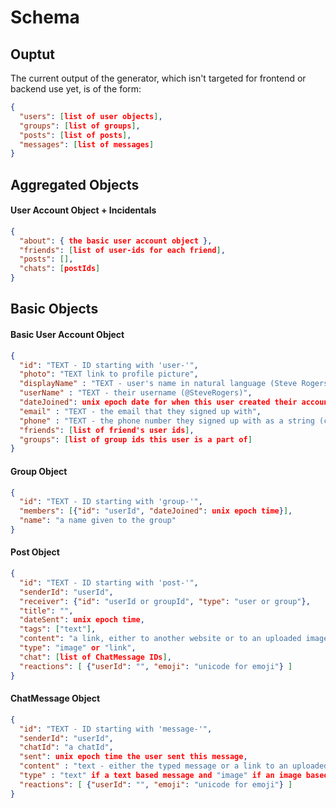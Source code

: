 # Schema

## Ouptut
The current output of the generator, which isn't targeted for frontend or backend use yet, is of the form:
```json
{
  "users": [list of user objects],
  "groups": [list of groups],
  "posts": [list of posts],
  "messages": [list of messages]
}
```

## Aggregated Objects

#### User Account Object + Incidentals
```json
{
  "about": { the basic user account object },
  "friends": [list of user-ids for each friend],
  "posts": [],
  "chats": [postIds]
}
```


## Basic Objects

#### Basic User Account Object
```json
{
  "id": "TEXT - ID starting with 'user-'",
  "photo": "TEXT link to profile picture",
  "displayName" : "TEXT - user's name in natural language (Steve Rogers)",
  "userName" : "TEXT - their username (@SteveRogers)",
  "dateJoined": unix epoch date for when this user created their account,
  "email" : "TEXT - the email that they signed up with",
  "phone" : "TEXT - the phone number they signed up with as a string (could be blank)",
  "friends": [list of friend's user ids],
  "groups": [list of group ids this user is a part of]
}
```

#### Group Object
```json
{
  "id": "TEXT - ID starting with 'group-'",
  "members": [{"id": "userId", "dateJoined": unix epoch time}],
  "name": "a name given to the group"
}
```


#### Post Object
```json
{
  "id": "TEXT - ID starting with 'post-'",
  "senderId": "userId",
  "receiver": {"id": "userId or groupId", "type": "user or group"},
  "title": "",
  "dateSent": unix epoch time,
  "tags": ["text"],
  "content": "a link, either to another website or to an uploaded image",
  "type": "image" or "link",
  "chat": [list of ChatMessage IDs],
  "reactions": [ {"userId": "", "emoji": "unicode for emoji"} ]
}
```


#### ChatMessage Object
```json
{
  "id": "TEXT - ID starting with 'message-'",
  "senderId": "userId",
  "chatId": "a chatId",
  "sent": unix epoch time the user sent this message,
  "content" : "text - either the typed message or a link to an uploaded image (if the user sent an image)",
  "type" : "text" if a text based message and "image" if an image based message,
  "reactions": [ {"userId": "", "emoji": "unicode for emoji"} ]
}
```
